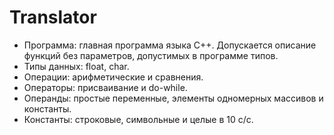 # Translator
<ul>
  <li>Программа: главная программа языка C++. Допускается описание функций без параметров, допустимых в программе типов.</li>
  <li>Типы данных: float, char.</li>
  <li>Операции: арифметические и сравнения.</li>
  <li>Операторы: присваивание и do-while.</li>
  <li>Операнды: простые переменные, элементы одномерных массивов и константы.</li>
  <li>Константы: строковые, символьные и целые в 10 с/с.</li>
</ul>
